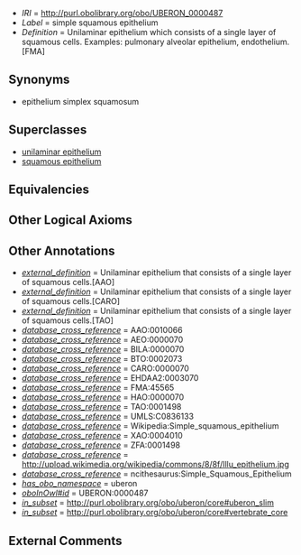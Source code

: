  * *IRI* = http://purl.obolibrary.org/obo/UBERON_0000487
 * *Label* = simple squamous epithelium
 * *Definition* = Unilaminar epithelium which consists of a single layer of squamous cells. Examples: pulmonary alveolar epithelium, endothelium.[FMA]

## Synonyms

 * epithelium simplex squamosum

## Superclasses

 * [unilaminar epithelium](../../UBERON/90/UBERON_0000490.md)
 * [squamous epithelium](../../UBERON/14/UBERON_0006914.md)

## Equivalencies


## Other Logical Axioms


## Other Annotations

 * *[external_definition](../../UBPROP/01/UBPROP_0000001.md)* = Unilaminar epithelium that consists of a single layer of squamous cells.[AAO]
 * *[external_definition](../../UBPROP/01/UBPROP_0000001.md)* = Unilaminar epithelium that consists of a single layer of squamous cells.[CARO]
 * *[external_definition](../../UBPROP/01/UBPROP_0000001.md)* = Unilaminar epithelium that consists of a single layer of squamous cells.[TAO]
 * *[database_cross_reference](../../ef/oboInOwl#hasDbXref.md)* = AAO:0010066
 * *[database_cross_reference](../../ef/oboInOwl#hasDbXref.md)* = AEO:0000070
 * *[database_cross_reference](../../ef/oboInOwl#hasDbXref.md)* = BILA:0000070
 * *[database_cross_reference](../../ef/oboInOwl#hasDbXref.md)* = BTO:0002073
 * *[database_cross_reference](../../ef/oboInOwl#hasDbXref.md)* = CARO:0000070
 * *[database_cross_reference](../../ef/oboInOwl#hasDbXref.md)* = EHDAA2:0003070
 * *[database_cross_reference](../../ef/oboInOwl#hasDbXref.md)* = FMA:45565
 * *[database_cross_reference](../../ef/oboInOwl#hasDbXref.md)* = HAO:0000070
 * *[database_cross_reference](../../ef/oboInOwl#hasDbXref.md)* = TAO:0001498
 * *[database_cross_reference](../../ef/oboInOwl#hasDbXref.md)* = UMLS:C0836133
 * *[database_cross_reference](../../ef/oboInOwl#hasDbXref.md)* = Wikipedia:Simple_squamous_epithelium
 * *[database_cross_reference](../../ef/oboInOwl#hasDbXref.md)* = XAO:0004010
 * *[database_cross_reference](../../ef/oboInOwl#hasDbXref.md)* = ZFA:0001498
 * *[database_cross_reference](../../ef/oboInOwl#hasDbXref.md)* = http://upload.wikimedia.org/wikipedia/commons/8/8f/Illu_epithelium.jpg
 * *[database_cross_reference](../../ef/oboInOwl#hasDbXref.md)* = ncithesaurus:Simple_Squamous_Epithelium
 * *[has_obo_namespace](../../ce/oboInOwl#hasOBONamespace.md)* = uberon
 * *[oboInOwl#id](../../id/oboInOwl#id.md)* = UBERON:0000487
 * *[in_subset](../../et/oboInOwl#inSubset.md)* = http://purl.obolibrary.org/obo/uberon/core#uberon_slim
 * *[in_subset](../../et/oboInOwl#inSubset.md)* = http://purl.obolibrary.org/obo/uberon/core#vertebrate_core

## External Comments

